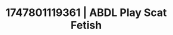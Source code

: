 ---
categories:
- Skin-to-skin fantasy
- Candlelit scenes
- Shadow kink
- Public sex
- Hog tying
image: /assets/images/1747801119361.jpg
layout: post
seo:
  description: Featured content with sensual Scat Fetish, ABDL Play. HD images available.
  keywords: Scat Fetish, ABDL Play
  og_image: /assets/images/1747801119361.jpg
  schema_type: VisualArtwork
tags:
- ABDL Play
- '#1747801119361'
- Scat Fetish
title: 1747801119361 | ABDL Play Scat Fetish
---